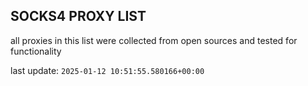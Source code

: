 ## SOCKS4 PROXY LIST

all proxies in this list were collected from open sources and tested for functionality

last update: `2025-01-12 10:51:55.580166+00:00`